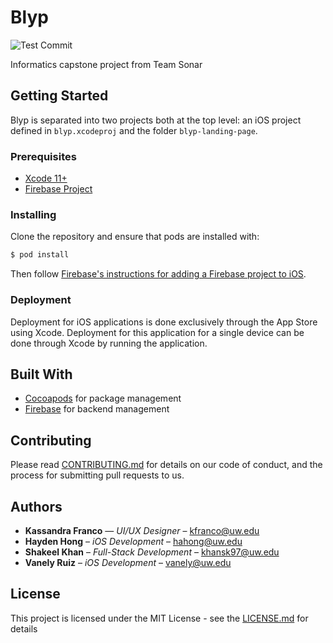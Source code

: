 # Blyp
![Test Commit](https://github.com/sKhan16/Blyp/workflows/Test%20Commit/badge.svg)

Informatics capstone project from Team Sonar

## Getting Started

Blyp is separated into two projects both at the top level: an iOS project defined in `blyp.xcodeproj` and the folder `blyp-landing-page`.

### Prerequisites
* [Xcode 11+](https://developer.apple.com/xcode/)
* [Firebase Project](https://firebase.google.com/)

### Installing

Clone the repository and ensure that pods are installed with:
```bash
$ pod install
```
Then follow [Firebase's instructions for adding a Firebase project to iOS](https://firebase.google.com/docs/ios/setup). 

### Deployment

Deployment for iOS applications is done exclusively through the App Store using Xcode.
Deployment for this application for a single device can be done through Xcode by running the application.

## Built With
* [Cocoapods](https://cocoapods.org/) for package management
* [Firebase](https://firebase.google.com/) for backend management

## Contributing

Please read [CONTRIBUTING.md](./CONTRIBUTING.md) for details on our code of conduct, and the process for submitting pull requests to us.

## Authors

* **Kassandra Franco** — *UI/UX Designer* – kfranco@uw.edu
* **Hayden Hong** – *iOS Development* – hahong@uw.edu
* **Shakeel Khan** – *Full-Stack Development* – khansk97@uw.edu
* **Vanely Ruiz** – *iOS Development* – vanely@uw.edu

## License

This project is licensed under the MIT License - see the [LICENSE.md](./LICENSE.md) for details

